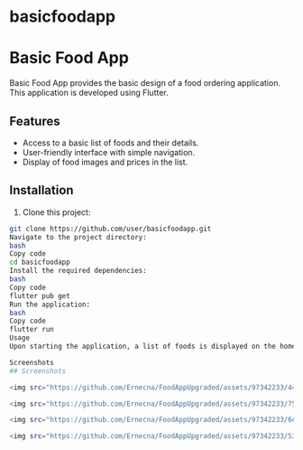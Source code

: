 # basicfoodapp

# Basic Food App

Basic Food App provides the basic design of a food ordering application. This application is developed using Flutter.

## Features

- Access to a basic list of foods and their details.
- User-friendly interface with simple navigation.
- Display of food images and prices in the list.

## Installation

1. Clone this project:

```bash
git clone https://github.com/user/basicfoodapp.git
Navigate to the project directory:
bash
Copy code
cd basicfoodapp
Install the required dependencies:
bash
Copy code
flutter pub get
Run the application:
bash
Copy code
flutter run
Usage
Upon starting the application, a list of foods is displayed on the home screen. Clicking on any food item navigates you to a page displaying its details.

Screenshots
## Screenshots

<img src="https://github.com/Ernecna/FoodAppUpgraded/assets/97342233/44dceb20-374a-4c9f-8372-42f0c19cc23e" alt="Screenshot_1708521081" width="500">

<img src="https://github.com/Ernecna/FoodAppUpgraded/assets/97342233/75a64da0-7b1e-4cf8-ab09-beecc8cd3e5b" alt="Screenshot_1708521071" width="500">

<img src="https://github.com/Ernecna/FoodAppUpgraded/assets/97342233/6edd9f9f-6bdd-4d93-997f-d7d2251ddaaf" alt="Screenshot_1708521067" width="500">

<img src="https://github.com/Ernecna/FoodAppUpgraded/assets/97342233/5313266d-6815-49fe-9218-e7f1a10f3166" alt="Screenshot_1708521017" width="500">





